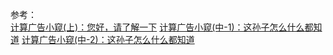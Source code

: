 
参考：  
[计算广告小窥(上)：您好，请了解一下](http://bi.dataguru.cn/article-9179-1.html)
[计算广告小窥(中-1)：这孙子怎么什么都知道](http://bi.dataguru.cn/article-9180-1.html)
[计算广告小窥(中-2)：这孙子怎么什么都知道](http://bi.dataguru.cn/article-9181-1.html)















